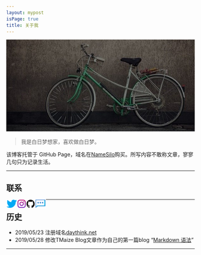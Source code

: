 ```yaml
---
layout: mypost
isPage: true
title: 关于我
---
```


![自行车](/img/bike.jpg)
<br/>
> 我是白日梦想家，喜欢做白日梦。

该博客托管于 GitHub Page，域名在[NameSilo](https://www.namesilo.com/?rid=baa1b76ph)购买。所写内容不敢称文章，寥寥几句只为记录生活。
<br/>

***
## 联系

<a href="https://twitter.com/caiwoshiwho" target="_blank"><img src="/img/twitter-logo.png" align="left"> </a> <a href="https://www.instagram.com/caiwoshiwho/" target="_blank"><img src="/img/instagram-logo.png" align="left"> </a><a href="https://github.com/Devinteng" target="_blank"><img src="/img/Github-logo.png" align="left"> </a><a href="https://daythink.net/pages/%E7%95%99%E8%A8%80.html" target="_blank"><img src="/img/chat-logo.png" align="left"> </a>

***
## 历史
+ 2019/05/23 注册域名[daythink.net](https://daythink.net)
+ 2019/05/28 修改TMaize Blog文章作为自己的第一篇blog “[Markdown 语法](https://daythink.net/posts/2019/05/28/Markdown-%E8%AF%AD%E6%B3%95.html)”

***
